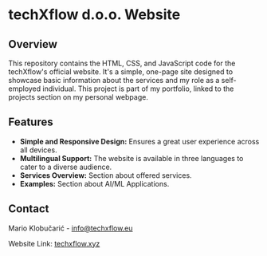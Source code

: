# techXflow d.o.o. Website

## Overview

This repository contains the HTML, CSS, and JavaScript code for the techXflow's official website. It's a simple, one-page site designed to showcase basic information about the services and my role as a self-employed individual. This project is part of my portfolio, linked to the projects section on my personal webpage.

## Features

- **Simple and Responsive Design:** Ensures a great user experience across all devices.
- **Multilingual Support:** The website is available in three languages to cater to a diverse audience.
- **Services Overview:** Section about offered services.
- **Examples:** Section about AI/ML Applications.

## Contact

Mario Klobučarić - [info@techxflow.eu](info@techxflow.eu)

Website Link: [techxflow.xyz](https://techxflow.xyz)
